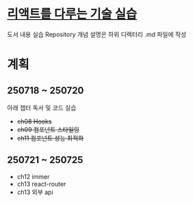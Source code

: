 # [리액트를 다루는 기술 실습](https://product.kyobobook.co.kr/detail/S000001792882)
도서 내용 실습 Repository 개념 설명은 하위 디렉터리 .md 파일에 작성

# 계획
## 250718 ~ 250720
아래 챕터 독서 및 코드 실습
- ~~ch08 Hooks~~  
- ~~ch09 컴포넌트 스타일링~~  
- ~~ch11 컴포넌트 성능 최적화~~  

## 250721 ~ 250725
- ch12 immer  
- ch13 react-router  
- ch13 외부 api  
